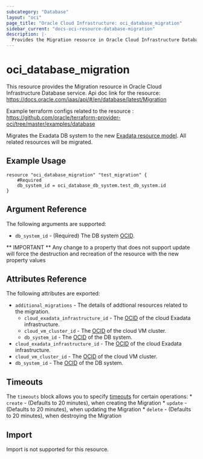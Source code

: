 ```yaml
---
subcategory: "Database"
layout: "oci"
page_title: "Oracle Cloud Infrastructure: oci_database_migration"
sidebar_current: "docs-oci-resource-database-migration"
description: |-
  Provides the Migration resource in Oracle Cloud Infrastructure Database service
---
```


# oci_database_migration
This resource provides the Migration resource in Oracle Cloud Infrastructure Database service.
Api doc link for the resource: https://docs.oracle.com/iaas/api/#/en/database/latest/Migration

Example terraform configs related to the resource : https://github.com/oracle/terraform-provider-oci/tree/master/examples/database

Migrates the Exadata DB system to the new [Exadata resource model](https://docs.cloud.oracle.com/iaas/Content/Database/Concepts/exaflexsystem.htm#exaflexsystem_topic-resource_model).
All related resources will be migrated.


## Example Usage

```hcl
resource "oci_database_migration" "test_migration" {
	#Required
	db_system_id = oci_database_db_system.test_db_system.id
}
```

## Argument Reference

The following arguments are supported:

* `db_system_id` - (Required) The DB system [OCID](https://docs.cloud.oracle.com/iaas/Content/General/Concepts/identifiers.htm).


** IMPORTANT **
Any change to a property that does not support update will force the destruction and recreation of the resource with the new property values

## Attributes Reference

The following attributes are exported:

* `additional_migrations` - The details of addtional resources related to the migration.
	* `cloud_exadata_infrastructure_id` - The [OCID](https://docs.cloud.oracle.com/iaas/Content/General/Concepts/identifiers.htm) of the cloud Exadata infrastructure.
	* `cloud_vm_cluster_id` - The [OCID](https://docs.cloud.oracle.com/iaas/Content/General/Concepts/identifiers.htm) of the cloud VM cluster.
	* `db_system_id` - The [OCID](https://docs.cloud.oracle.com/iaas/Content/General/Concepts/identifiers.htm) of the DB system.
* `cloud_exadata_infrastructure_id` - The [OCID](https://docs.cloud.oracle.com/iaas/Content/General/Concepts/identifiers.htm) of the cloud Exadata infrastructure.
* `cloud_vm_cluster_id` - The [OCID](https://docs.cloud.oracle.com/iaas/Content/General/Concepts/identifiers.htm) of the cloud VM cluster.
* `db_system_id` - The [OCID](https://docs.cloud.oracle.com/iaas/Content/General/Concepts/identifiers.htm) of the DB system.

## Timeouts

The `timeouts` block allows you to specify [timeouts](https://registry.terraform.io/providers/oracle/oci/latest/docs/guides/changing_timeouts) for certain operations:
	* `create` - (Defaults to 20 minutes), when creating the Migration
	* `update` - (Defaults to 20 minutes), when updating the Migration
	* `delete` - (Defaults to 20 minutes), when destroying the Migration


## Import

Import is not supported for this resource.

